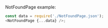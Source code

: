 NotFoundPage example:

```js
const data = require('./NotFoundPage.json');
<NotFoundPage {...data} />;
```
